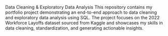 Data Cleaning & Exploratory Data Analysis
This repository contains my portfolio project demonstrating an end-to-end approach to data cleaning and exploratory data analysis using SQL. The project focuses on the 2022 Workforce Layoffs dataset sourced from Kaggle and showcases my skills in data cleaning, standardization, and generating actionable insights.

